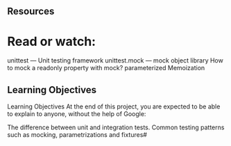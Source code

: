 ## Resources
# Read or watch:

unittest — Unit testing framework
unittest.mock — mock object library
How to mock a readonly property with mock?
parameterized
Memoization

## Learning Objectives
Learning Objectives
At the end of this project, you are expected to be able to explain to anyone, without the help of Google:

The difference between unit and integration tests.
Common testing patterns such as mocking, parametrizations and fixtures#